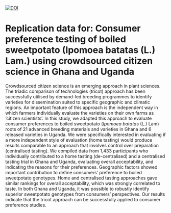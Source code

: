 <!-- badges: start -->
[![DOI](https://zenodo.org/badge/272285546.svg)](https://doi.org/10.5281/zenodo.4012057)
<!-- badges: end -->

# Replication data for: Consumer preference testing of boiled sweetpotato (Ipomoea batatas (L.) Lam.) using crowdsourced citizen science in Ghana and Uganda 

Crowdsourced citizen science is an emerging approach in plant sciences. The triadic comparison of technologies (tricot) approach has been successfully utilised by demand-led breeding programmes to identify varieties for dissemination suited to specific geographic and climatic regions. An important feature of this approach is the independent way in which farmers individually evaluate the varieties on their own farms as ‘citizen scientists’. In this study, we adapted this approach to evaluate consumer preferences to boiled sweetpotato (*Ipomoea batatas* (L.) Lam) roots of 21 advanced breeding materials and varieties in Ghana and 6 released varieties in Uganda. We were specifically interested in evaluating if a more independent style of evaluation (home tasting) would produce results comparable to an approach that involves control over preparation (centralised tasting). We compiled data from 1,433 participants who individually contributed to a home tasting (de-centralised) and a centralised tasting trial in Ghana and Uganda, evaluating overall acceptability, and indicating the reasons for their preferences. Geographic factors showed important contribution to define consumers’ preference to boiled sweetpotato genotypes. Home and centralised tasting approaches gave similar rankings for overall acceptability, which was strongly correlated to taste. In both Ghana and Uganda, it was possible to robustly identify superior sweetpotato genotypes from consumers’ perspectives. Our results indicate that the tricot approach can be successfully applied to consumer preference studies. 
